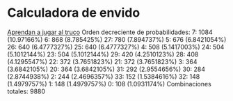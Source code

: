 # Calculadora de envido
[Aprendan a jugar al truco](https://x.com/necpk1/status/1881119244370485431)
Orden decreciente de probabilidades:
7: 1084 (10.97166%)
6: 868 (8.785425%)
27: 780 (7.894737%)
5: 676 (6.8421054%)
26: 640 (6.4777327%)
25: 640 (6.4777327%)
4: 508 (5.1417003%)
24: 504 (5.1012144%)
23: 504 (5.1012144%)
29: 420 (4.2510123%)
28: 408 (4.1295547%)
22: 372 (3.7651823%)
21: 372 (3.7651823%)
3: 364 (3.6842105%)
20: 364 (3.6842105%)
31: 292 (2.9554656%)
30: 284 (2.8744938%)
2: 244 (2.4696357%)
33: 152 (1.5384616%)
32: 148 (1.4979757%)
1: 148 (1.4979757%)
0: 108 (1.0931174%)
Combinaciones totales: 9880
